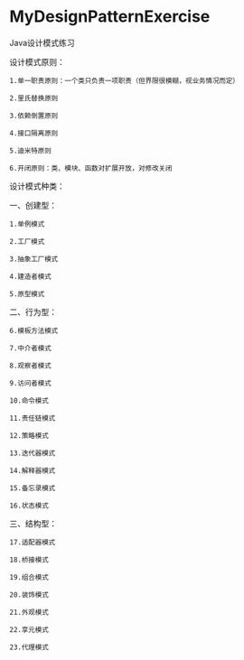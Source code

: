 # MyDesignPatternExercise
Java设计模式练习

设计模式原则：

    1.单一职责原则：一个类只负责一项职责（但界限很模糊，视业务情况而定）
    
    2.里氏替换原则
    
    3.依赖倒置原则
    
    4.接口隔离原则
    
    5.迪米特原则
    
    6.开闭原则：类、模块、函数对扩展开放，对修改关闭

设计模式种类：

一、创建型：

    1.单例模式
    
    2.工厂模式
    
    3.抽象工厂模式
    
    4.建造者模式
    
    5.原型模式
    
二、行为型：

    6.模板方法模式
    
    7.中介者模式
    
    8.观察者模式
    
    9.访问者模式
    
    10.命令模式
    
    11.责任链模式
    
    12.策略模式
    
    13.迭代器模式
    
    14.解释器模式
    
    15.备忘录模式
    
    16.状态模式

三、结构型：

    17.适配器模式
    
    18.桥接模式
    
    19.组合模式
    
    20.装饰模式
    
    21.外观模式
    
    22.享元模式
    
    23.代理模式
